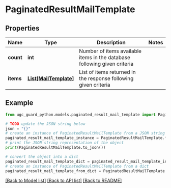 # PaginatedResultMailTemplate


## Properties

Name | Type | Description | Notes
------------ | ------------- | ------------- | -------------
**count** | **int** | Number of items available items in the database following given criteria | 
**items** | [**List[MailTemplate]**](MailTemplate.md) | List of items returned in the response following given criteria | 

## Example

```python
from ugc_guard_python.models.paginated_result_mail_template import PaginatedResultMailTemplate

# TODO update the JSON string below
json = "{}"
# create an instance of PaginatedResultMailTemplate from a JSON string
paginated_result_mail_template_instance = PaginatedResultMailTemplate.from_json(json)
# print the JSON string representation of the object
print(PaginatedResultMailTemplate.to_json())

# convert the object into a dict
paginated_result_mail_template_dict = paginated_result_mail_template_instance.to_dict()
# create an instance of PaginatedResultMailTemplate from a dict
paginated_result_mail_template_from_dict = PaginatedResultMailTemplate.from_dict(paginated_result_mail_template_dict)
```
[[Back to Model list]](../README.md#documentation-for-models) [[Back to API list]](../README.md#documentation-for-api-endpoints) [[Back to README]](../README.md)


